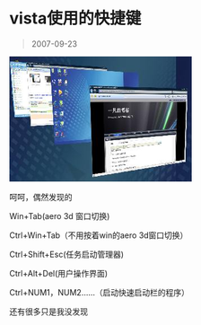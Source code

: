 # vista使用的快捷键 

> 2007-09-23

<div class="pcs-article-content_ptkaiapt4bxy_baiduscarticle" id="detailArticleContent_ptkaiapt4bxy_baiduscarticle">
 <img class="blogimg" small="0" src="images/b2f73977c1f43cff07a5e57567c44637.jpg"/>
 <p>
  呵呵，偶然发现的
 </p>
 <p>
  Win+Tab(aero 3d 窗口切换)
 </p>
 <p>
  Ctrl+Win+Tab（不用按着win的aero 3d窗口切换）
 </p>
 <p>
  Ctrl+Shift+Esc(任务启动管理器)
 </p>
 <p>
  Ctrl+Alt+Del(用户操作界面)
 </p>
 <p>
  Ctrl+NUM1，NUM2……（启动快速启动栏的程序）
 </p>
 <p>
  还有很多只是我没发现
 </p>
</div>


